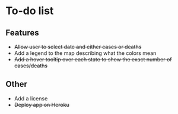 # To-do list

## Features

- ~~Allow user to select date and either cases or deaths~~
- Add a legend to the map describing what the colors mean
- ~~Add a hover tooltip over each state to show the exact number of cases/deaths~~

## Other

- Add a license
- ~~Deploy app on Heroku~~

